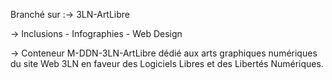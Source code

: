 Branché sur :→ 3LN-ArtLibre

→ Inclusions - Infographies - Web Design

→ Conteneur M-DDN-3LN-ArtLibre dédié aux arts graphiques numériques du site Web 3LN en faveur des Logiciels Libres et des Libertés Numériques.
